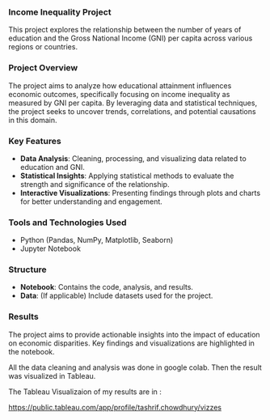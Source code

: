 ### Income Inequality Project

This project explores the relationship between the number of years of education and the Gross National Income (GNI) per capita across various regions or countries.

### Project Overview

The project aims to analyze how educational attainment influences economic outcomes, specifically focusing on income inequality as measured by GNI per capita. By leveraging data and statistical techniques, the project seeks to uncover trends, correlations, and potential causations in this domain.

### Key Features

- **Data Analysis**: Cleaning, processing, and visualizing data related to education and GNI.
- **Statistical Insights**: Applying statistical methods to evaluate the strength and significance of the relationship.
- **Interactive Visualizations**: Presenting findings through plots and charts for better understanding and engagement.

### Tools and Technologies Used

- Python (Pandas, NumPy, Matplotlib, Seaborn)
- Jupyter Notebook
### Structure

- **Notebook**: Contains the code, analysis, and results.
- **Data**: (If applicable) Include datasets used for the project.

### Results

The project aims to provide actionable insights into the impact of education on economic disparities. Key findings and visualizations are highlighted in the notebook.



All the data cleaning and analysis was done in google colab. Then the result was visualized in Tableau.  

The Tableau Visualizaion of my results are in : 

https://public.tableau.com/app/profile/tashrif.chowdhury/vizzes

